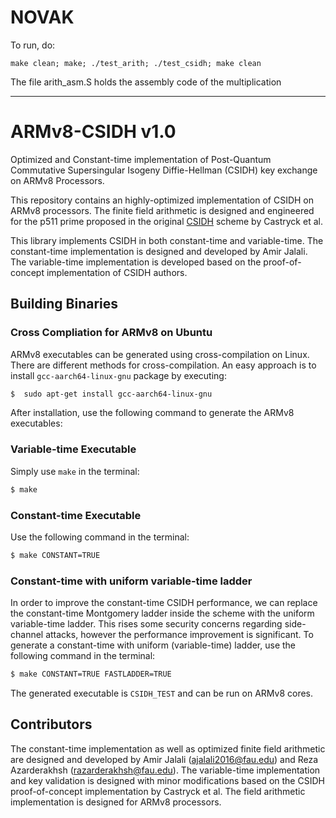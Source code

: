 # NOVAK

To run, do:
```
make clean; make; ./test_arith; ./test_csidh; make clean
```
The file arith_asm.S holds the assembly code of the multiplication

---

# ARMv8-CSIDH v1.0
Optimized and Constant-time implementation of Post-Quantum Commutative Supersingular Isogeny Diffie-Hellman (CSIDH) key exchange on ARMv8 Processors.

This repository contains an highly-optimized implementation of CSIDH on ARMv8 processors. The finite field arithmetic is designed and engineered for the p511 prime proposed in the original [CSIDH](https://eprint.iacr.org/2018/383.pdf) scheme by Castryck et al. 

This library implements CSIDH in both constant-time and variable-time. The constant-time implementation is designed and developed by Amir Jalali. The variable-time implementation is developed based on the proof-of-concept implementation of CSIDH authors. 

## Building Binaries
### Cross Compliation for ARMv8 on Ubuntu
ARMv8 executables can be generated using cross-compilation on Linux. There are different methods for cross-compilation. An easy approach is to install `gcc-aarch64-linux-gnu` package by executing:
```sh
$  sudo apt-get install gcc-aarch64-linux-gnu
```
After installation, use the following command to generate the ARMv8 executables:
### Variable-time Executable
Simply use `make` in the terminal:
```sh
$ make 
```
### Constant-time Executable
Use the following command in the terminal:
```sh
$ make CONSTANT=TRUE 
```
### Constant-time with uniform variable-time ladder
In order to improve the constant-time CSIDH performance, we can replace the constant-time Montgomery ladder inside the scheme with the uniform variable-time ladder. This rises some security concerns regarding side-channel attacks, however the performance improvement is significant. 
To generate a constant-time with uniform (variable-time) ladder, use the following command in the terminal:
```sh
$ make CONSTANT=TRUE FASTLADDER=TRUE
```


The generated executable is `CSIDH_TEST` and can be run on ARMv8 cores.


## Contributors
The constant-time implementation as well as optimized finite field arithmetic are designed and developed by Amir Jalali (ajalali2016@fau.edu) and Reza Azarderakhsh (razarderakhsh@fau.edu).
The variable-time implementation and key validation is designed with minor modifications based on the CSIDH proof-of-concept implementation by Castryck et al. The field arithmetic implementation is designed for ARMv8 processors.





